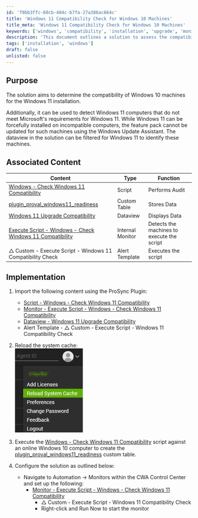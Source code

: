 ```yaml
---
id: 'f0bb3ffc-60cb-484c-b7fa-27a386ac664c'
title: 'Windows 11 Compatibility Check for Windows 10 Machines'
title_meta: 'Windows 11 Compatibility Check for Windows 10 Machines'
keywords: ['windows', 'compatibility', 'installation', 'upgrade', 'monitor']
description: 'This document outlines a solution to assess the compatibility of Windows 10 machines for Windows 11 installation. It also identifies Windows 11 computers that do not meet Microsoft’s requirements, detailing the implementation steps and associated content necessary for effective execution.'
tags: ['installation', 'windows']
draft: false
unlisted: false
---
```


## Purpose

The solution aims to determine the compatibility of Windows 10 machines for the Windows 11 installation.

Additionally, it can be used to detect Windows 11 computers that do not meet Microsoft's requirements for Windows 11. While Windows 11 can be forcefully installed on incompatible computers, the feature pack cannot be updated for such machines using the Windows Update Assistant. The dataview in the solution can be filtered for Windows 11 to identify these machines.

## Associated Content

| Content                                                                                     | Type          | Function                          |
|---------------------------------------------------------------------------------------------|---------------|-----------------------------------|
| [Windows - Check Windows 11 Compatibility](<../cwa/scripts/Windows - Check Windows 11 Compatibility.md>) | Script        | Performs Audit                    |
| [plugin_proval_windows11_readiness](<../cwa/tables/plugin_proval_windows11_readiness.md>)        | Custom Table  | Stores Data                       |
| [Windows 11 Upgrade Compatibility](<../cwa/dataviews/Windows 11 Upgrade Compatibility.md>)         | Dataview      | Displays Data                     |
| [Execute Script - Windows - Check Windows 11 Compatibility](<../cwa/monitors/Execute Script - Windows - Check Windows 11 Compatibility.md>) | Internal Monitor | Detects the machines to execute the script |
| △ Custom - Execute Script - Windows 11 Compatibility Check                                   | Alert Template | Executes the script               |

## Implementation

1. Import the following content using the ProSync Plugin:
   - [Script - Windows - Check Windows 11 Compatibility](<../cwa/scripts/Windows - Check Windows 11 Compatibility.md>)
   - [Monitor - Execute Script - Windows - Check Windows 11 Compatibility](<../cwa/monitors/Execute Script - Windows - Check Windows 11 Compatibility.md>)
   - [Dataview - Windows 11 Upgrade Compatibility](<../cwa/dataviews/Windows 11 Upgrade Compatibility.md>)
   - Alert Template - △ Custom - Execute Script - Windows 11 Compatibility Check

2. Reload the system cache:  
   ![System Cache Reload](../../static/img/Windows-11-Compatibility-Audit/image_1.png)

3. Execute the [Windows - Check Windows 11 Compatibility](<../cwa/scripts/Windows - Check Windows 11 Compatibility.md>) script against an online Windows 10 computer to create the [plugin_proval_windows11_readiness](<../cwa/tables/plugin_proval_windows11_readiness.md>) custom table.

4. Configure the solution as outlined below:
   - Navigate to Automation → Monitors within the CWA Control Center and set up the following:
     - [Monitor - Execute Script - Windows - Check Windows 11 Compatibility](<../cwa/monitors/Execute Script - Windows - Check Windows 11 Compatibility.md>)  
       - △ Custom - Execute Script - Windows 11 Compatibility Check  
       - Right-click and Run Now to start the monitor

